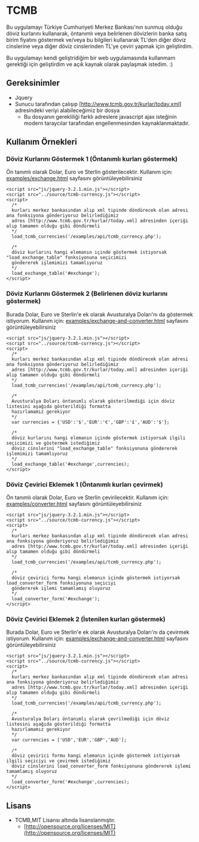 # TCMB

Bu uygulamayı Türkiye Cumhuriyeti Merkez Bankası'nın sunmuş olduğu döviz kurlarını kullanarak, öntanımlı veya belirlenen 
dövizlerin banka satış birim fiyatını göstermek ve/veya bu bilgileri kullanarak TL'den diğer döviz cinslerine veya diğer döviz
cinslerinden TL'ye çeviri yapmak için geliştirdim.

Bu uygulamayı kendi geliştridiğim bir web uygulamasında kullanmam gerektiği için geliştirdim ve açık kaynak olarak paylaşmak istedim. :)

## Gereksinimler
- Jquery
- Sunucu tarafından çalışıp [http://www.tcmb.gov.tr/kurlar/today.xml] adresindeki veriyi alabileceğimiz bir dosya
  - Bu dosyanın gerekliliği farklı adreslere javascript ajax isteğinin modern taraycılar tarafından engellenmesinden kaynaklanmaktadır.
  
  
## Kullanım Örnekleri

### Döviz Kurlarını Göstermek 1 (Öntanımlı kurları göstermek)

Ön tanımlı olarak Dolar, Euro ve Sterlin gösterilecektir.
Kullanım için: [examples/exchange.html](https://github.com/aydinbulut07/TCMB/blob/master/examples/exchange.html) sayfasını görüntüleyebilirsiniz

```
<script src="js/jquery-3.2.1.min.js"></script>
<script src="../source/tcmb-currency.js"></script>
<script>
  /* 
  kurları merkez bankasından alıp xml tipinde döndürecek olan adresi ana fonksiyona gönderiyoruz belirlediğimiz 
  adres [http://www.tcmb.gov.tr/kurlar/today.xml] adresinden içeriği alıp tamamen olduğu gibi döndürmeli
  */
  load_tcmb_currencies('/examples/api/tcmb_currency.php');

  /*
  döviz kurlarını hangi elemanın içinde göstermek istiyorsak "load_exchange_table" fonksiyonuna seçicimizi 
  göndererek işlemimizi tamamlıyoruz
  */
  load_exchange_table('#exchange');
</script>
```

### Döviz Kurlarını Göstermek 2 (Belirlenen döviz kurlarını göstermek)

Burada Dolar, Euro ve Sterlin'e ek olarak Avusturalya Doları'nı da göstermek istiyorum.
Kullanım için: [examples/exchange-and-converter.html](https://github.com/aydinbulut07/TCMB/blob/master/examples/exchange-and-converter.html) sayfasını görüntüleyebilirsiniz

```
<script src="js/jquery-3.2.1.min.js"></script>
<script src="../source/tcmb-currency.js"></script>
<script>
  /* 
  kurları merkez bankasından alıp xml tipinde döndürecek olan adresi ana fonksiyona gönderiyoruz belirlediğimiz 
  adres [http://www.tcmb.gov.tr/kurlar/today.xml] adresinden içeriği alıp tamamen olduğu gibi döndürmeli
  */
  load_tcmb_currencies('/examples/api/tcmb_currency.php');
  
  /*
  Avusturalya Doları öntanımlı olarak gösterilmediği için döviz listesini aşağıda gösterildiği formatta
  hazırlamamız gerekiyor
  */
  var currencies = {'USD':'$','EUR':'€','GBP':'£','AUD':'$'};

  /*
  döviz kurlarını hangi elemanın içinde göstermek istiyorsak ilgili seçicimizi ve göstermek istediğimiz
  döviz cinslerini "load_exchange_table" fonksiyonuna göndererek işlemimizi tamamlıyoruz
  */
  load_exchange_table('#exchange',currencies);
</script>
```

### Döviz Çevirici Eklemek 1 (Öntanımlı kurları çevirmek)

Ön tanımlı olarak Dolar, Euro ve Sterlin çevirilecektir.
Kullanım için: [examples/converter.html](https://github.com/aydinbulut07/TCMB/blob/master/examples/converter.html) sayfasını görüntüleyebilirsiniz

```
<script src="js/jquery-3.2.1.min.js"></script>
<script src="../source/tcmb-currency.js"></script>
<script>
  /* 
  kurları merkez bankasından alıp xml tipinde döndürecek olan adresi ana fonksiyona gönderiyoruz belirlediğimiz 
  adres [http://www.tcmb.gov.tr/kurlar/today.xml] adresinden içeriği alıp tamamen olduğu gibi döndürmeli
  */
  load_tcmb_currencies('/examples/api/tcmb_currency.php');

  /*
  döviz çevirici formu hangi elemanın içinde göstermek istiyorsak load_converter_form fonksiyonuna seçiciyi
  göndererek işlemi tamamlamış oluyoruz
  */
  load_converter_form('#exchange');
</script>
```

### Döviz Çevirici Eklemek 2 (İstenilen kurları göstermek)

Burada Dolar, Euro ve Sterlin'e ek olarak Avusturalya Doları'nı da çevirmek istiyorum.
Kullanım için: [examples/exchange-and-converter.html](https://github.com/aydinbulut07/TCMB/blob/master/examples/exchange-and-converter.html) sayfasını görüntüleyebilirsiniz

```
<script src="js/jquery-3.2.1.min.js"></script>
<script src="../source/tcmb-currency.js"></script>
<script>
  /* 
  kurları merkez bankasından alıp xml tipinde döndürecek olan adresi ana fonksiyona gönderiyoruz belirlediğimiz 
  adres [http://www.tcmb.gov.tr/kurlar/today.xml] adresinden içeriği alıp tamamen olduğu gibi döndürmeli
  */
  load_tcmb_currencies('/examples/api/tcmb_currency.php');
  
  /*
  Avusturalya Doları öntanımlı olarak çevrilmediği için döviz listesini aşağıda gösterildiği formatta
  hazırlamamız gerekiyor
  */
  var currencies = ['USD','EUR','GBP','AUD'];

  /*
  döviz çevirici formu hangi elemanın içinde göstermek istiyorsak ilgili seçiciyi ve çevirmek istediğimiz 
  döviz cinslerini load_converter_form fonksiyonuna göndererek işlemi tamamlamış oluyoruz
  */
  load_converter_form('#exchange',currencies);
</script>
```

## Lisans
- TCMB,MIT Lisansı altında lisanslanmıştır.
  - [http://opensource.org/licenses/MIT](http://opensource.org/licenses/MIT)

